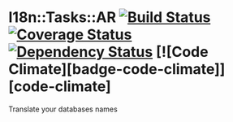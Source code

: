 # I18n::Tasks::AR [![Build Status][badge-travis]][travis] [![Coverage Status][badge-coveralls]][coveralls] [![Dependency Status][badge-gemnasium]][gemnasium] [![Code Climate][badge-code-climate]][code-climate]
Translate your databases names

[badge-travis]: https://travis-ci.org/werein/i18n-tasks-ar.svg?branch=master
[badge-coveralls]: https://coveralls.io/repos/werein/i18n-tasks-ar/badge.png?branch=master
[badge-gemnasium]: https://gemnasium.com/werein/i18n-tasks-ar.svg
[badge-codeclimate]: https://codeclimate.com/github/werein/i18n-tasks-ar.png

[travis]: https://travis-ci.org/werein/i18n-tasks-ar
[coveralls]: https://coveralls.io/r/werein/i18n-tasks-ar?branch=master
[gemnasium]: https://gemnasium.com/werein/i18n-tasks-ar
[codeclimate]: https://codeclimate.com/github/werein/i18n-tasks-ar